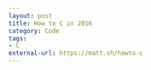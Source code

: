 ```yaml
---
layout: post
title: How to C in 2016
category: Code
tags:
- C
external-url: https://matt.sh/howto-c
---
```

